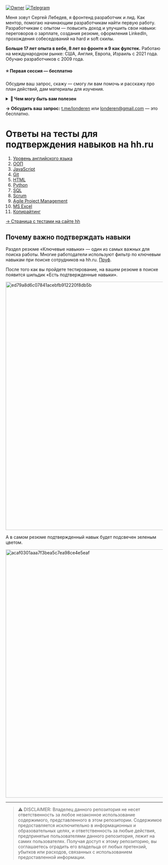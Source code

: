 [![Owner](https://img.shields.io/badge/owner-londeren-green)](https://github.com/londeren)
[![Telegram](https://badgen.net/badge/icon/telegram/cyan?icon=telegram&label)](https://t.me/just_solve_it)

Меня зовут Сергей Лебедев, я фронтенд разработчик и лид. Как ментор, помогаю начинающим разработчикам найти первую работу. Разработчикам с опытом — повысить доход и улучшить свои навыки: переговоров о зарплате, создания резюме, оформления LinkedIn, прохождения собеседований на hard и soft скилы.

**Больше 17 лет опыта в вебе, 8 лет во фронте и 9 как фулстек.** Работаю на международном рынке: США, Англия, Европа, Израиль с 2021 года. Обучаю разработчиков с 2009 года.

#### ⭐️ Первая сессия — бесплатно

Обсудим ваш запрос, скажу — смогу ли вам помочь и расскажу про план действий, дам материалы для изучения.

<details>
  <summary><strong>📌 Чем могу быть вам полезен</strong></summary>

#### 1️⃣ Сильное резюме и сопроводительное — вас станут чаще звать на собесы

Оценю ваш опыт и достижения, помогу структурировать и оформить резюме, оптимизировать его под конкретные вакансии. Помогу написать сопроводительные письма, чтобы привлечь внимание работодателей.

[Подробнее →](https://teletype.in/@just_solve_it/strong-resume)

#### 2️⃣ Поиск лучшей работы, повышение грейда: Junior → Middle → Senior — больше денег и плюшек

Почти наверняка вы уже можете получать больше денег с вашими текущими знаниями и опытом. Оценим вашу текущую ситуацию и опыт и разработаю для перехода на следующий уровень. Дам советы по поиску работы, улучшению резюме и сопроводительных писем, поддержу в переговорах о повышении.

[Подробнее →](https://teletype.in/@just_solve_it/level-up)


#### 3️⃣ Успешные переговоры о зарплате (и на текущем месте тоже) — увеличу сумму или верну все деньги

Разработаем стратегию переговоров, проведем ролевые игры для практики. Поддержу на всех этапах переговоров.

_Если у меня не получится вам помочь — верну 100% предоплаты._

[Подробнее →](https://teletype.in/@just_solve_it/negotiation)


#### 4️⃣ Собеседования и мок-интервью

Подготовлю вас к техническим и поведенческим вопросам: будут только реальные вопросы с реальных собесов, попрактикуем live coding, дам советы по поведенческим вопросам. Проведу пробные интервью с детальным разбором и обратной связью, помогу улучшить ваши ответы.

_Я регулярно прохожу собесы, в основном на западном рынке, чтобы всегда быть в курсе актуальных требований и предложений на рынке._

[Подробнее →](https://teletype.in/@just_solve_it/interview)
</details>

**→ Обсудить ваш запрос:** [t.me/londeren](https://t.me/londeren) или [londeren@gmail.com](mailto:londeren@gmail.com) — это бесплатно.

# Ответы на тесты для подтверждения навыков на hh.ru

1. [Уровень английского языка](english)
2. [ООП](oop)
3. [JavaScript](javascript)
4. [Git](git)
5. [HTML](html)
7. [Python](python)
8. [SQL](sql)
9. [Scrum](scrum)
10. [Agile Project Management](agile-project-management)
12. [MS Excel](ms-excel)
13. [Копирайтинг](copywriting)

[→ Страница с тестами на сайте hh](https://hh.ru/applicant/skill_verifications/methods)

## Почему важно подтверждать навыки

Раздел резюме «Ключевые навыки» — один из самых важных для поиска работы. Многие работодатели используют фильтр по ключевым навыкам при поиске сотрудников на hh.ru. [Пруф](https://feedback.hh.ru/knowledge-base/article/7110). 

После того как вы пройдете тестирование, на вашем резюме в поиске появится шильдик «Есть подтвержденные навыки».

<img width="794" alt="ed79a8d6c07841acebfb912220f8db5b" src="https://github.com/user-attachments/assets/5c817e99-4049-4fe5-9d7b-f17ffcd42a98">

А в самом резюме подтвержденный навык будет подсвечен зеленым цветом.

<img width="794" alt="acaf0301aaa7f3bea5c7ea98ce4e5eaf" src="https://github.com/user-attachments/assets/2c7db6e4-975c-45f0-85d1-2e394d46cf4b">

---

> ⚠️ DISCLAIMER: Владелец данного репозитория не несет ответственность за любое незаконное использование содержимого, представленного в этом репозитории. Содержимое предоставляется исключительно в информационных и образовательных целях, и ответственность за любые действия, предпринятые пользователями данного репозитория, лежит на самих пользователях. Получая доступ к этому репозиторию, вы соглашаетесь оградить его владельца от любых претензий, убытков или расходов, связанных с использованием предоставленной информации.
